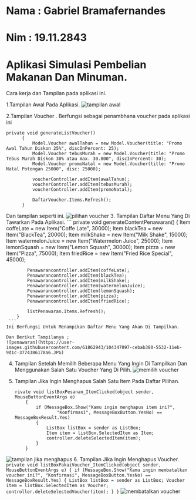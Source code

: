 # Nama  : Gabriel Bramafernandes
# Nim   : 19.11.2843

# Aplikasi Simulasi Pembelian Makanan Dan Minuman.
Cara kerja dan Tampilan pada aplikasi ini.

1.Tampilan Awal Pada Aplikasi.
![tampilan awal](https://user-images.githubusercontent.com/61862943/104346324-dfb6f500-5531-11eb-80a6-d7d6c522db2d.JPG)

2.Tampilan Voucher .
  Berfungsi sebagai penambhana voucher pada aplikasi ini
  ```
  private void generateListVoucher()
        {
            Model.Voucher awalTahun = new Model.Voucher(title: "Promo Awal Tahun Diskon 25%", discInPercent: 25);
            Model.Voucher tebusMurah = new Model.Voucher(title: "Promo Tebus Murah Diskon 30% atau max. 30.000", discInPercent: 30);
            Model.Voucher promoNatal = new Model.Voucher(title: "Promo Natal Potongan 25000", disc: 25000);

            voucherController.addItem(awalTahun);
            voucherController.addItem(tebusMurah);
            voucherController.addItem(promoNatal);

            DaftarVoucher.Items.Refresh();
        }
   ```
   Dan tampilan seperti ini.
   ![pilihan voucher](https://user-images.githubusercontent.com/61862943/104346598-31f81600-5532-11eb-8dfe-216c0a7f30f1.JPG)
 3. Tampilan Daftar Menu Yang Di Tawarkan Pada Aplikasi.
    ```
    private void generateContentPenawaran()
        {
            Item coffeLate = new Item("Coffe Late", 30000);
            Item blackTea = new Item("BlackTea", 20000);
            Item milkShake = new Item("Milk Shake", 15000);
            Item watermelonJuice = new Item("Watermelon Juice", 25000);
            Item lemonSquash = new Item("Lemon Squash", 30000);
            Item pizza = new Item("Pizza", 75000);
            Item friedRice = new Item("Fried Rice Special", 45000);

            Penawarancontroller.addItem(coffeLate);
            Penawarancontroller.addItem(blackTea);
            Penawarancontroller.addItem(milkShake);
            Penawarancontroller.addItem(watermelonJuice);
            Penawarancontroller.addItem(lemonSquash);
            Penawarancontroller.addItem(pizza);
            Penawarancontroller.addItem(friedRice);

            listPenawaran.Items.Refresh();
        }
     ```
    Ini Berfungsi Untuk Menampikan Daftar Menu Yang Akan Di Tampilkan.
    
    Dan Berikut Tampilanya ;
    ![penawaran](https://user-images.githubusercontent.com/61862943/104347097-cebab380-5532-11eb-9d1c-3774386178a6.JPG)
 4. Tampilan Setelah Memilih Beberapa Menu Yang Ingin Di Tampilkan Dan Menggunakan Salah Satu Voucher Yang Di Pilih.
 ![memilih voucher](https://user-images.githubusercontent.com/61862943/104347421-2d802d00-5533-11eb-9985-308ac6e58470.JPG)
 5. Tampilan Jika Ingin Menghapus Salah Satu Item Pada Daftar Pilihan.
    
    ```
    rivate void listBoxPesanan_ItemClicked(object sender, MouseButtonEventArgs e)
        {
            if (MessageBox.Show("Kamu ingin menghapus item ini?",
                    "Konfirmasi", MessageBoxButton.YesNo) == MessageBoxResult.Yes)
            {
                ListBox listBox = sender as ListBox;
                Item item = listBox.SelectedItem as Item;
                controller.deleteSelectedItem(item);
            }
        }
     ```
 ![tampilan jika menghapus](https://user-images.githubusercontent.com/61862943/104347647-733cf580-5533-11eb-98b4-b7543040f99b.JPG)
6. Tampilan Jika Ingin Menghapus Voucher.
    ```
  private void listBoxPakaiVoucher_ItemClicked(object sender, MouseButtonEventArgs e)
        {
            if (MessageBox.Show("Kamu ingin membatalkan voucher ini?",
                   "Konfirmasi", MessageBoxButton.YesNo) == MessageBoxResult.Yes)
            {
                ListBox listBox = sender as ListBox;
                Voucher item = listBox.SelectedItem as Voucher;
                controller.deleteSelectedVoucher(item);
            }
        }
    ```
 ![membatalkan voucher](https://user-images.githubusercontent.com/61862943/104347813-9e274980-5533-11eb-8d38-a2584ec7ecda.JPG)

   
